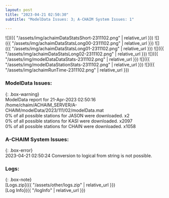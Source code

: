 ```yaml
---
layout: post
title: "2023-04-21 02:50:30"
subtitle: "ModelData Issues: 3; A-CHAIM System Issues: 1"

---
```


![]({{ "/assets/img/achaimDataStatsShort-2311102.png" | relative_url }})
![]({{ "/assets/img/achaimDataStatsLong00-2311102.png" | relative_url }})
![]({{ "/assets/img/achaimDataStatsLong01-2311102.png" | relative_url }})
![]({{ "/assets/img/achaimDataStatsLong02-2311102.png" | relative_url }})
![]({{ "/assets/img/modelDataDataStats-2311102.png" | relative_url }})
![]({{ "/assets/img/modelDataStationStats-2311102.png" | relative_url }})
![]({{ "/assets/img/achaimRunTime-2311102.png" | relative_url }})


### ModelData Issues:  
  
{: .box-warning}  
 ModelData report for 21-Apr-2023 02:50:16   
 /home/chaim/ACHAIM_SERVER/A-CHAIM/modelData/2023/111/02/modelData.mat   
 0% of all possible stations for JASON were downloaded. x2   
 0% of all possible stations for KASI were downloaded. x2097   
 0% of all possible stations for CHAIN were downloaded. x1058   
  
### A-CHAIM System Issues:  
  
{: .box-error}  
2023-04-21 02:50:24 Conversion to logical from string is not possible.  

### Logs:  
  
{: .box-note}  
[Logs.zip]({{ "/assets/other/logs.zip" | relative_url }})  
[Log Info]({{ "/logInfo" | relative_url }})  
